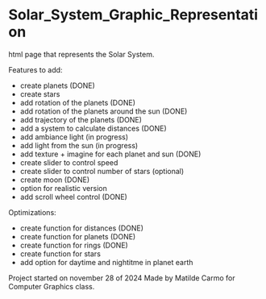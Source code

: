 # Solar_System_Graphic_Representation
 html page that represents the Solar System. 



Features to add: 
- create planets (DONE)
- create stars
- add rotation of the planets (DONE)
- add rotation of the planets around the sun (DONE)
- add trajectory of the planets (DONE)
- add a system to calculate distances (DONE)
- add ambiance light (in progress)
- add light from the sun (in progress)
- add texture + imagine for each planet and sun (DONE)
- create slider to control speed
- create slider to control number of stars (optional)
- create moon (DONE)
- option for realistic version
- add scroll wheel control (DONE)

Optimizations: 
- create function for distances (DONE)
- create function for planets (DONE)
- create function for rings (DONE)
- create function for stars 
- add option for daytime and nightitme in planet earth


Project started on november 28 of 2024
Made by Matilde Carmo for Computer Graphics class.
